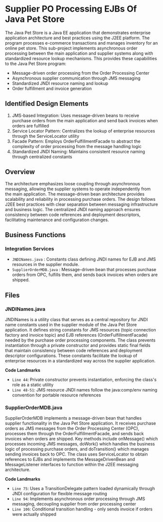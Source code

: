 # Supplier PO Processing EJBs Of Java Pet Store

The Java Pet Store is a Java EE application that demonstrates enterprise application architecture and best practices using the J2EE platform. The program processes e-commerce transactions and manages inventory for an online pet store. This sub-project implements asynchronous order processing between the main application and supplier systems along with standardized resource lookup mechanisms. This provides these capabilities to the Java Pet Store program:

- Message-driven order processing from the Order Processing Center
- Asynchronous supplier communication through JMS messaging
- Standardized JNDI resource naming and lookup
- Order fulfillment and invoice generation

## Identified Design Elements

1. JMS-based Integration: Uses message-driven beans to receive purchase orders from the main application and send back invoices when orders are fulfilled
2. Service Locator Pattern: Centralizes the lookup of enterprise resources through the ServiceLocator utility
3. Facade Pattern: Employs OrderFulfillmentFacade to abstract the complexity of order processing from the message handling logic
4. Standardized JNDI Naming: Maintains consistent resource naming through centralized constants

## Overview
The architecture emphasizes loose coupling through asynchronous messaging, allowing the supplier systems to operate independently from the main application. The message-driven bean architecture provides scalability and reliability in processing purchase orders. The design follows J2EE best practices with clear separation between messaging infrastructure and business logic. The centralized JNDI naming approach ensures consistency between code references and deployment descriptors, facilitating maintenance and configuration changes.

## Business Functions

### Integration Services
- `JNDINames.java` : Constants class defining JNDI names for EJB and JMS resources in the supplier module.
- `SupplierOrderMDB.java` : Message-driven bean that processes purchase orders from OPC, fulfills them, and sends back invoices when orders are shipped.

## Files
### JNDINames.java

JNDINames is a utility class that serves as a central repository for JNDI name constants used in the supplier module of the Java Pet Store application. It defines string constants for JMS resources (topic connection factory and invoice topic) and EJB references (OrderFulfillmentFacade) needed by the purchase order processing components. The class prevents instantiation through a private constructor and provides static final fields that maintain consistency between code references and deployment descriptor configurations. These constants facilitate the lookup of enterprise resources in a standardized way across the supplier application.

 **Code Landmarks**
- `Line 44`: Private constructor prevents instantiation, enforcing the class's role as a static utility
- `Line 48-51`: JMS resource JNDI names follow the java:comp/env naming convention for portable resource references
### SupplierOrderMDB.java

SupplierOrderMDB implements a message-driven bean that handles supplier functionality in the Java Pet Store application. It receives purchase orders as JMS messages from the Order Processing Center (OPC), processes them through the OrderFulfillmentFacade, and sends back invoices when orders are shipped. Key methods include onMessage() which processes incoming JMS messages, doWork() which handles the business logic of processing purchase orders, and doTransition() which manages sending invoices back to OPC. The class uses ServiceLocator to obtain references to EJBs and implements the MessageDrivenBean and MessageListener interfaces to function within the J2EE messaging architecture.

 **Code Landmarks**
- `Line 75`: Uses a TransitionDelegate pattern loaded dynamically through JNDI configuration for flexible message routing
- `Line 94`: Implements asynchronous order processing through JMS messaging, decoupling supplier from order processing center
- `Line 106`: Conditional transition handling - only sends invoice if orders were actually shipped

[Generated by the Sage AI expert workbench: 2025-03-29 21:37:00  https://sage-tech.ai/workbench]: #